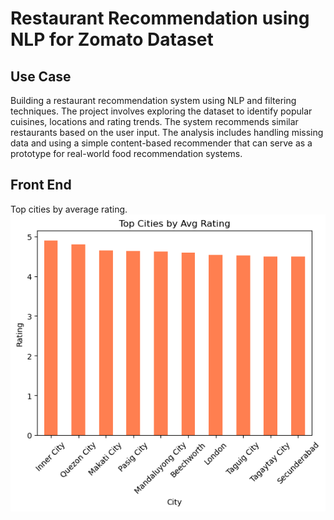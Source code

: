 # Restaurant Recommendation using NLP for Zomato Dataset
## Use Case
Building a restaurant recommendation system using NLP and filtering techniques. The project involves exploring the dataset to identify popular cuisines, locations and rating trends. The system recommends similar restaurants based on the user input. The analysis includes handling missing data and using a simple content-based recommender that can serve as a prototype for real-world food recommendation systems.

## Front End

 Top cities by average rating.\
 ![](Screenshots/avgrating.png)

